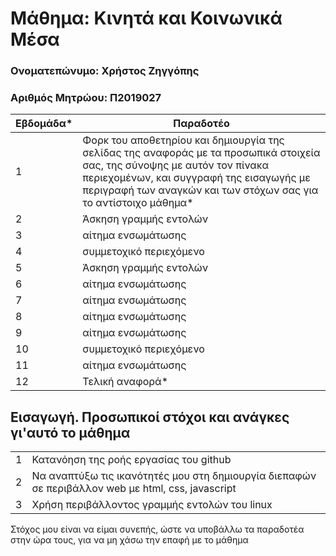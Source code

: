 # Μάθημα: Κινητά και Κοινωνικά Μέσα

### Ονοματεπώνυμο: Χρήστος Ζηγγόπης
### Αριθμός Μητρώου: Π2019027

| Εβδομάδα* | Παραδοτέο |
| --- | --- |
| 1 | Φορκ του αποθετηρίου και δημιουργία της σελίδας της αναφοράς με τα προσωπικά στοιχεία σας, της σύνοψης με αυτόν τον πίνακα περιεχομένων, και συγγραφή της εισαγωγής με περιγραφή των αναγκών και των στόχων σας για το αντίστοιχο μάθημα* |
| 2 | Άσκηση γραμμής εντολών |
| 3 | αίτημα ενσωμάτωσης |
| 4 | συμμετοχικό περιεχόμενο |
| 5 | Άσκηση γραμμής εντολών |
| 6 | αίτημα ενσωμάτωσης |
| 7 | αίτημα ενσωμάτωσης |
| 8 | αίτημα ενσωμάτωσης |
| 9 | αίτημα ενσωμάτωσης |
| 10 | συμμετοχικό περιεχόμενο |
| 11 | αίτημα ενσωμάτωσης |
| 12 | Τελική αναφορά* |

## Εισαγωγή. Προσωπικοί στόχοι και ανάγκες γι'αυτό το μάθημα
| | |
| --- | --- |
| 1 | Κατανόηση της ροής εργασίας του github |
| 2 | Να αναπτύξω τις ικανότητές μου στη δημιουργία διεπαφών σε περιβάλλον web με html, css, javascript |
| 3 | Χρήση περιβάλλοντος γραμμής εντολών του linux |

Στόχος μου είναι να είμαι συνεπής, ώστε να υποβάλλω τα παραδοτέα στην ώρα τους, για να μη χάσω την επαφή με το μάθημα
